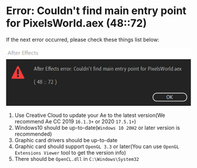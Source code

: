 # Error: Couldn't find main entry point for PixelsWorld.aex (48::72)

If the next error occurred, please check these things list below: 

![Err Info](entrypointerr.png)

1. Use Creative Cloud to update your Ae to the latest version(We recommend Ae CC 2019 `16.1.3+` or 2020 `17.5.1+`)
2. Windows10 should be up-to-date(`Windows 10 20H2` or later version is recommended)
3. Graphic card drivers should be up-to-date
4. Graphic card should support `OpenGL 3.3` or later(You can use `OpenGL Extensions Viewer` tool to get the version info) 
5. There should be `OpenCL.dll` in `C:\Windows\System32`

